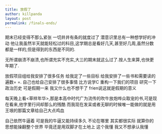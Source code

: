 ```yaml
---
title: 放假了
author: killpanda
layout: post
permalink: /finals-ends/
---
```

期末已经变得不那么紧张 一切井井有条的就度过了 潜意识里总有一种想学好的冲动 他让我虽然半天就能轻松过的科目,这学期总是看好几天,甚至好几周,虽然分数都是一样的,但是得到的东西是不同的.

无所谓崩溃不崩溃,也所谓充实不充实,大三的期末就这么过了.按人生来算,也快更年期了.

放假项目组给我安排了很多任务 给我定了一些目标 给我安排了一些书和需要读的遍数= =. 自己也给自己安排了很多事情 比方说学C 重构一下我们的项目 研究一下政治历史 可是假期一来 我又什么也不想干了 frien说这就是假期的意义

每天晚上看<草样年华>,那是本高中时代广为流传的吹牛放炮哗众取宠的书,可是现在看来,他字里行间却那么的残酷 而我现在发呆或者无聊的时候唯一能做的就是用王垠的那篇文章给自己大点鸡血

自己依然牛逼着 可是我的牛逼又能持续多久 不论在哪里 其实都很实际 就算你的思想能操翻整个世界 毕竟还是用双脚才在土地上 这个我懂 我又不想承认我懂
